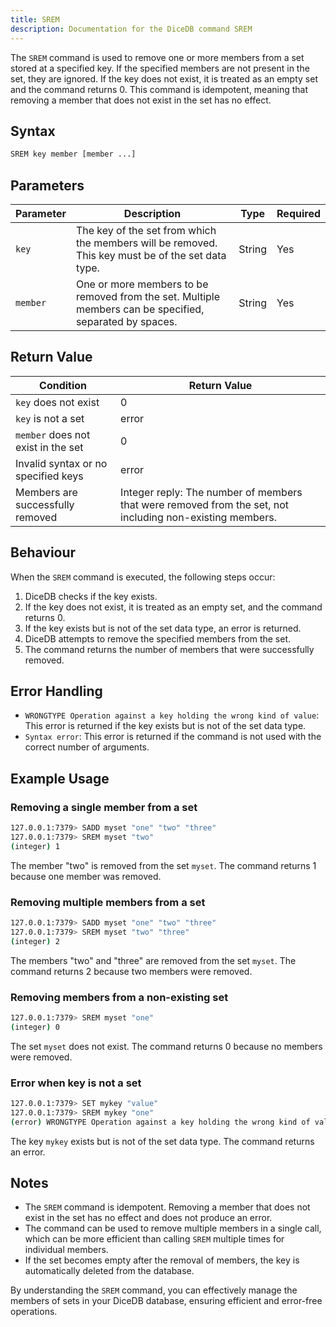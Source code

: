 ```yaml
---
title: SREM
description: Documentation for the DiceDB command SREM
---
```


The `SREM` command is used to remove one or more members from a set stored at a specified key. If the specified members are not present in the set, they are ignored. If the key does not exist, it is treated as an empty set and the command returns 0. This command is idempotent, meaning that removing a member that does not exist in the set has no effect.

## Syntax

```bash
SREM key member [member ...]
```

## Parameters
| Parameter       | Description                                                                                    | Type   | Required |
| --------------- | ---------------------------------------------------------------------------------------------- | ------ | -------- |
| `key` | The key of the set from which the members will be removed. This key must be of the set data type.| String | Yes      |
| `member` | One or more members to be removed from the set. Multiple members can be specified, separated by spaces. | String | Yes      |

## Return Value

| Condition                           | Return Value                                                              |
| ----------------------------------- | ------------------------------------------------------------------------- |
| `key` does not exist                | 0                                                                         |
| `key` is not a set                  | error                                                                     |
| `member` does not exist in the set  | 0                                                                         |
| Invalid syntax or no specified keys | error                                                                     |
| Members are successfully removed    | Integer reply: The number of members that were removed from the set, not including non-existing members. |

## Behaviour

When the `SREM` command is executed, the following steps occur:

1. DiceDB checks if the key exists.
2. If the key does not exist, it is treated as an empty set, and the command returns 0.
3. If the key exists but is not of the set data type, an error is returned.
4. DiceDB attempts to remove the specified members from the set.
5. The command returns the number of members that were successfully removed.

## Error Handling

- `WRONGTYPE Operation against a key holding the wrong kind of value`: This error is returned if the key exists but is not of the set data type.
- `Syntax error`: This error is returned if the command is not used with the correct number of arguments.

## Example Usage

### Removing a single member from a set

```bash
127.0.0.1:7379> SADD myset "one" "two" "three"
127.0.0.1:7379> SREM myset "two"
(integer) 1
```
  The member "two" is removed from the set `myset`. The command returns 1 because one member was removed.

### Removing multiple members from a set

```bash
127.0.0.1:7379> SADD myset "one" "two" "three"
127.0.0.1:7379> SREM myset "two" "three"
(integer) 2
```

  The members "two" and "three" are removed from the set `myset`. The command returns 2 because two members were removed.


### Removing members from a non-existing set

```bash
127.0.0.1:7379> SREM myset "one"
(integer) 0
```

  The set `myset` does not exist. The command returns 0 because no members were removed.

### Error when key is not a set

```bash
127.0.0.1:7379> SET mykey "value"
127.0.0.1:7379> SREM mykey "one"
(error) WRONGTYPE Operation against a key holding the wrong kind of value
```

  The key `mykey` exists but is not of the set data type. The command returns an error.

## Notes

- The `SREM` command is idempotent. Removing a member that does not exist in the set has no effect and does not produce an error.
- The command can be used to remove multiple members in a single call, which can be more efficient than calling `SREM` multiple times for individual members.
- If the set becomes empty after the removal of members, the key is automatically deleted from the database.

By understanding the `SREM` command, you can effectively manage the members of sets in your DiceDB database, ensuring efficient and error-free operations.
